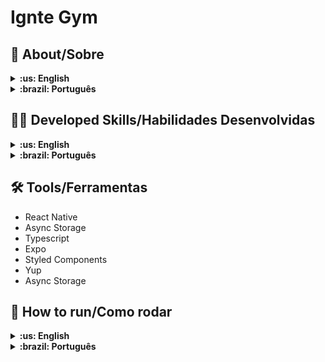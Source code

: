 # Ignte Gym

## :page_with_curl: About/Sobre

<details>
  <summary markdown="span"><strong>:us: English</strong></summary><br />

Ignite Gym is a mobile app made based on the Rocketseat repository. That app shows some exercises and how to do them.
<br />

</details>
<details>
  <summary markdown="span"><strong>:brazil: Português</strong></summary><br />
Teams é um app mobile que permite a criação de turmas para administração de competições e jogos. Esse é um projeto desenvolvido com o intuito de aprimorar meus conhecimentos em React Native e Typescript.
<br />

</details>

## :man_technologist: Developed Skills/Habilidades Desenvolvidas

<details>
  <summary markdown="span"><strong>:us: English</strong></summary><br />

- Mobile App Creation
- State Management
- Routes on React-Native
<br />
</details>

<details>
  <summary markdown="span"><strong>:brazil: Português</strong></summary><br />

- Criação de Apps Mobile
- Gerenciamento de Estado
- Criação de Rotas no React-Native
<br />
</details>

## :hammer_and_wrench: Tools/Ferramentas

- React Native
- Async Storage
- Typescript
- Expo
- Styled Components
- Yup
- Async Storage

## :rocket: How to run/Como rodar

<details>
  <summary markdown="span"><strong>:us: English</strong></summary><br />
    
<details open>
<summary markdown="span"><strong>:computer: Local</strong></summary><br />

Before installing make sure you have all the tools necessary to run the project.

### Necessary Tools

- CURL
- Node.js (LTS);
- npm (already installed with Node);
- expo-cli
- Expo GO (Android and/or iOS)

### Installation

To install cURL, if it is not already installed on your machine, use the command:

```bash
    sudo apt-get install curl
```

To check the installation of cURL, run the command:

```bash
    curl --version
```

To install Node and NPM, which comes with the installation of Node, I recommend using NVM, to install NVM, access the Official Repository of NVM;

After installing NVM and a Node version (I recommend version 16), you can validate the installations using the commands:

```bash
    node -v
    npm -v
```

### Using ExpoCLI

Expo CLI is part of the expo package and you can use it by taking advantage of npx — a Node.js package executor. No installation is required. In case of doubt, access the Official Expo Site;

### Expo GO

Expo Go is an app that is available in the google and apple app stores. It allows you to open the apps that are being served through Expo CLI by simply reading the QR Code generated in the browser or terminal.

After that, follow the instructions below:

**1 - Clone the repository and enter the project folder**

```bash
git git@github.com:gusttavocdn/ignite_gym.git && cd ignite_gym
```

**2 -Install dependencies and run Apps**

```bash
    cd mobile && npm install
    cd api && npm install
```

**3 - Start the server**

```bash
    cd api && npm start
    cd mobile && npx run expo
```

**4 - Open Expo Go on your phone and read the QR Code**

</details>

<br>
</details>

<details>
  <summary markdown="span"><strong>:brazil: Português</strong></summary><br />

  <details open>
   <summary markdown="span"><strong>:computer: Local</strong></summary><br />

Antes de instalar tenha certeza de ter todas as ferramentas necessarias para rodar o projeto.

### Ferramentas necessarias

- CURL
- Node.js (LTS);
- npm (já vem instalado com o Node);
- expo-cli
- Expo GO (Android e/ou iOS)

### Instalação

Para instalar o cURL, caso já não esteja instalado em sua máquina, use o comando:

```bash
    sudo apt-get install curl
```

Para verificar a instação do cURL, rode o comando:

```bash
    curl --version
```

Para instalar o Node e o NPM, que já vem com a instalação do Node, recomendo utilizar o NVM, para instalar o NVM, acesse o Repositório Oficial do NVM;

Depois de instalado o NVM e uma versão do Node (recomendo a versão 16), você pode validar as instalações utilizando os comandos:

```bash
    node -v
    npm -v
```

### Usando ExpoCLI

O Expo CLI faz parte do pacote expo e você pode usá-lo aproveitando npx — um executor de pacote Node.js. Nenhuma instalação é necessária. Em caso de dúvidas, acesse o Site Oficial do Expo;

### Expo GO

Expo Go é um aplicativo que está disponível nas lojas de apps da google e apple. Ele permite que você abra os aplicativos que estão sendo servidos através do Expo CLI apenas lendo o QR Code gerado no browser ou no terminal.

Apos isso, siga as intruções abaixo:

**1 - Clone o repositório e entre na pasta do projeto**

```bash
 git git@github.com:gusttavocdn/ignite_gym.git && cd ignite_gym
```

**2 - Faça instalação das dependencias**

```bash
    cd mobile && npm install
    cd api && npm install
```

**3 - Inicie o servidor**

```bash
    cd mobile && npx run expo
    cd api && npm start
```

**4 - Abra o Expo Go no seu celular e leia o QR Code**

  </details>
</details>

<!-- ## :trophy: Grade/Nota -->
